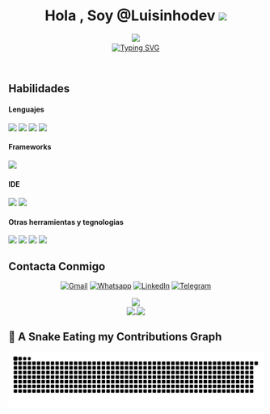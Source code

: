 <h1 align="center">Hola , Soy @Luisinhodev <img src="https://media.giphy.com/media/hvRJCLFzcasrR4ia7z/giphy.gif" width="35"></h1>
<p align="center">
	<picture align="center"><img src = "https://github.com/7oSkaaa/7oSkaaa/blob/main/Images/about_me.gif?raw=true" width = 50px></picture>
	<br/>
	<a href="https://git.io/typing-svg"><img src="https://readme-typing-svg.herokuapp.com?font=Fira+Code&pause=1000&center=true&width=435&lines=Desarrollador+Web" alt="Typing SVG" /></a>
</p>

<br>

## Habilidades
<h4> Lenguajes </h4>
<span> 
  <img src="https://img.shields.io/badge/HTML5-E34F26?style=for-the-badge&logo=html5&logoColor=white">
  <img src="https://img.shields.io/badge/CSS3-1572B6?style=for-the-badge&logo=css3&logoColor=white">
  <img src="https://img.shields.io/badge/JavaScript-F7DF1E?style=for-the-badge&logo=javascript&logoColor=black">
  <img src="https://img.shields.io/badge/typescript-%23007ACC.svg?style=for-the-badge&logo=typescript&logoColor=white">
	
</span>

<h4> Frameworks </h4>
<span>
  <img src="https://img.shields.io/badge/react-%2320232a.svg?style=for-the-badge&logo=react&logoColor=%2361DAFB">
</span>

<h4> IDE </h4>
<span>
<img src="https://img.shields.io/badge/NeoVim-%2357A143.svg?&style=for-the-badge&logo=neovim&logoColor=white">
<img src="https://img.shields.io/badge/Visual%20Studio%20Code-0078d7.svg?style=for-the-badge&logo=visual-studio-code&logoColor=white">


<h4> Otras herramientas y tegnologias </h4>
<span>
  <img src="https://img.shields.io/badge/Git-F05032?style=for-the-badge&logo=git&logoColor=white">
	<img src="https://img.shields.io/badge/Prisma-3982CE?style=for-the-badge&logo=Prisma&logoColor=white">
	<img src="https://img.shields.io/badge/Mongoose-fff?style=for-the-badge&logo=Mongodb&logoColor=green">
	<img src="https://img.shields.io/badge/node.js-6DA55F?style=for-the-badge&logo=node.js&logoColor=white">
</span>

## Contacta Conmigo
<p align="center">
	<a href="mailto:luisinho.dev.231@gmail.com"><img img src="https://img.shields.io/badge/gmail-%23EA4335.svg?style=plastic&logo=gmail&logoColor=white" alt="Gmail"/></a>
	<a href="https://wa.me/75765639"><img src="https://img.shields.io/badge/whatsapp-%2325D366.svg?style=plastic&logo=whatsapp&logoColor=white" alt="Whatsapp"/></a>
	<a href="https://www.linkedin.com/in/LuisinhoDev/"><img src="https://img.shields.io/badge/linkedin-%230A66C2.svg?style=plastic&logo=linkedin&logoColor=white" alt="LinkedIn"/></a>
	<a href="https://t.me/Luisinhotf"><img src="https://img.shields.io/badge/Telegram-2CA5E0?style=plastic&logo=telegram&logoColor=white" alt="Telegram"/></a>
</p>

<div align="center">
	<a href="https://github.com/luisinhodev">
		<img align="center" src="http://github-profile-summary-cards.vercel.app/api/cards/profile-details?username=luisinhodev&theme=gruvbox" /><br/>
	</a>
	<a href="https://github.com/luisinhodev">
    <img align="center" src="http://github-profile-summary-cards.vercel.app/api/cards/stats?username=luisinhodev&theme=gruvbox" />
  </a>
	<a href="https://github.com/luisinhodev">
    <img align="center" src="http://github-profile-summary-cards.vercel.app/api/cards/repos-per-language?username=luisinhodev&theme=gruvbox" />
  </a>
</div>

## 🐍 A Snake Eating my Contributions Graph
	
<p align = "center">
	<img src = "https://github.com/7oSkaaa/7oSkaaa/blob/output/github-contribution-grid-snake.svg?" alt = "Snake Game"/>
</p>

